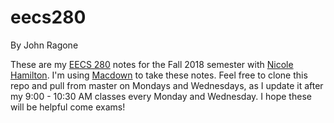eecs280
=======
By John Ragone

These are my [EECS 280](https://eecs280staff.github.io/eecs280.org/) notes for the Fall 2018 semester with [Nicole Hamilton](https://eecs280staff.github.io/eecs280.org/staff/). I'm using [Macdown](https://macdown.uranusjr.com) to take these notes. Feel free to clone this repo and pull from master on Mondays and Wednesdays, as I update it after my 9:00 - 10:30 AM classes every Monday and Wednesday. I hope these will be helpful come exams!
